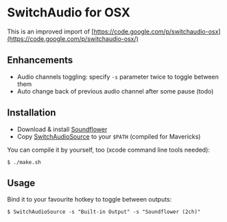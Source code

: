 # SwitchAudio for OSX

This is an improved import of [https://code.google.com/p/switchaudio-osx](https://code.google.com/p/switchaudio-osx/)

## Enhancements

- Audio channels toggling: specify `-s` parameter twice to toggle between them
- Auto change back of previous audio channel after some pause (todo)

## Installation

- Download & install [Soundflower](http://cycling74.com/products/soundflower/)
- Copy [SwitchAudioSource](https://github.com/razum2um/switchaudio-osx/releases/download/v1.0.0/SwitchAudioSource.zip) to your `$PATH` (compiled for Mavericks)

You can compile it by yourself, too (xcode command line tools needed):

    $ ./make.sh

## Usage

Bind it to your favourite hotkey to toggle between outputs:

    $ SwitchAudioSource -s "Built-in Output" -s "Soundflower (2ch)"

